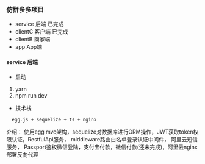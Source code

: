 ### 仿拼多多项目 

- service 后端 已完成
- clientC 客户端 已完成
- clientB 商家端
- app App端

#### service 后端

- 启动
1. yarn 
2. npm run dev

- 技术栈
```
  egg.js + sequelize + ts + nginx 
```
介绍： 使用egg mvc架构，sequelize对数据库进行ORM操作，JWT获取token权限认证，RestfulApi服务， middleware路由白名单登录认证中间件， 阿里云短信服务， Passport鉴权微信登陆，支付宝付款，微信付款(还未完成)，阿里云nginx部署反向代理


